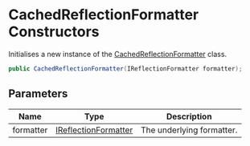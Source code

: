 # CachedReflectionFormatter Constructors

Initialises a new instance of the [CachedReflectionFormatter](MrKWatkins.Reflection.Formatting.CachedReflectionFormatter.md) class.

```c#
public CachedReflectionFormatter(IReflectionFormatter formatter);
```

## Parameters

| Name | Type | Description |
| ---- | ---- | ----------- |
| formatter | [IReflectionFormatter](MrKWatkins.Reflection.Formatting.IReflectionFormatter.md) | The underlying formatter. |

